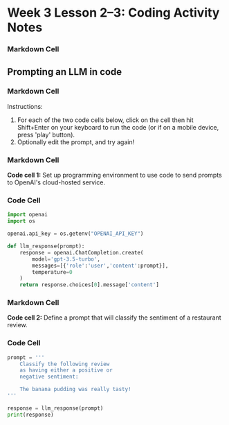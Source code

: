 # Week 3 Lesson 2–3: Coding Activity Notes

### Markdown Cell
## Prompting an LLM in code

### Markdown Cell
Instructions: 
1. For each of the two code cells below, click on the cell then hit Shift+Enter on your keyboard to run the code (or if on a mobile device, press 'play' button). 
2. Optionally edit the prompt, and try again!

### Markdown Cell
**Code cell 1:** Set up programming environment to use code to send prompts to OpenAI's cloud-hosted service.

### Code Cell
```python
import openai
import os

openai.api_key = os.getenv("OPENAI_API_KEY")

def llm_response(prompt):
    response = openai.ChatCompletion.create(
        model='gpt-3.5-turbo',
        messages=[{'role':'user','content':prompt}],
        temperature=0
    )
    return response.choices[0].message['content']
```

### Markdown Cell
**Code cell 2:** Define a prompt that will classify the sentiment of a restaurant review.

### Code Cell
```python
prompt = '''
    Classify the following review 
    as having either a positive or
    negative sentiment:

    The banana pudding was really tasty!
'''

response = llm_response(prompt)
print(response)
```
